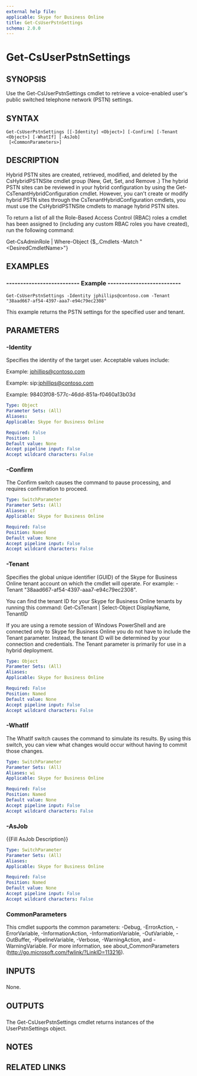 ```yaml
---
external help file: 
applicable: Skype for Business Online
title: Get-CsUserPstnSettings
schema: 2.0.0
---
```


# Get-CsUserPstnSettings

## SYNOPSIS
Use the Get-CsUserPstnSettings cmdlet to retrieve a voice-enabled user's public switched telephone network (PSTN) settings.

## SYNTAX

```
Get-CsUserPstnSettings [[-Identity] <Object>] [-Confirm] [-Tenant <Object>] [-WhatIf] [-AsJob]
 [<CommonParameters>]
```

## DESCRIPTION
Hybrid PSTN sites are created, retrieved, modified, and deleted by the CsHybridPSTNSite cmdlet group (New, Get, Set, and Remove .) The hybrid PSTN sites can be reviewed in your hybrid configuration by using the Get-CsTenantHybridConfiguration cmdlet.
However, you can't create or modify hybrid PSTN sites through the CsTenantHybridConfiguration cmdlets, you must use the CsHybridPSTNSite cmdlets to manage hybrid PSTN sites.

To return a list of all the Role-Based Access Control (RBAC) roles a cmdlet has been assigned to (including any custom RBAC roles you have created), run the following command:

Get-CsAdminRole | Where-Object {$_.Cmdlets -Match "\<DesiredCmdletName\>"}

## EXAMPLES

### -------------------------- Example -------------------------- 
```
Get-CsUserPstnSettings -Identity jphillips@contoso.com -Tenant "38aad667-af54-4397-aaa7-e94c79ec2308"
```

This example returns the PSTN settings for the specified user and tenant.


## PARAMETERS

### -Identity
Specifies the identity of the target user.
Acceptable values include:

Example: jphillips@contoso.com

Example: sip:jphillips@contoso.com

Example: 98403f08-577c-46dd-851a-f0460a13b03d

```yaml
Type: Object
Parameter Sets: (All)
Aliases: 
Applicable: Skype for Business Online

Required: False
Position: 1
Default value: None
Accept pipeline input: False
Accept wildcard characters: False
```

### -Confirm
The Confirm switch causes the command to pause processing, and requires confirmation to proceed.

```yaml
Type: SwitchParameter
Parameter Sets: (All)
Aliases: cf
Applicable: Skype for Business Online

Required: False
Position: Named
Default value: None
Accept pipeline input: False
Accept wildcard characters: False
```

### -Tenant
Specifies the global unique identifier (GUID) of the Skype for Business Online tenant account on which the cmdlet will operate.
For example: -Tenant "38aad667-af54-4397-aaa7-e94c79ec2308".

You can find the tenant ID for your Skype for Business Online tenants by running this command: Get-CsTenant | Select-Object DisplayName, TenantID

If you are using a remote session of Windows PowerShell and are connected only to Skype for Business Online you do not have to include the Tenant parameter.
Instead, the tenant ID will be determined by your connection and credentials.
The Tenant parameter is primarily for use in a hybrid deployment.

```yaml
Type: Object
Parameter Sets: (All)
Aliases: 
Applicable: Skype for Business Online

Required: False
Position: Named
Default value: None
Accept pipeline input: False
Accept wildcard characters: False
```

### -WhatIf
The WhatIf switch causes the command to simulate its results.
By using this switch, you can view what changes would occur without having to commit those changes.

```yaml
Type: SwitchParameter
Parameter Sets: (All)
Aliases: wi
Applicable: Skype for Business Online

Required: False
Position: Named
Default value: None
Accept pipeline input: False
Accept wildcard characters: False
```

### -AsJob
{{Fill AsJob Description}}

```yaml
Type: SwitchParameter
Parameter Sets: (All)
Aliases: 
Applicable: Skype for Business Online

Required: False
Position: Named
Default value: None
Accept pipeline input: False
Accept wildcard characters: False
```

### CommonParameters
This cmdlet supports the common parameters: -Debug, -ErrorAction, -ErrorVariable, -InformationAction, -InformationVariable, -OutVariable, -OutBuffer, -PipelineVariable, -Verbose, -WarningAction, and -WarningVariable. For more information, see about_CommonParameters (http://go.microsoft.com/fwlink/?LinkID=113216).

## INPUTS

###  
None.

## OUTPUTS

###  
The Get-CsUserPstnSettings cmdlet returns instances of the UserPstnSettings object.

## NOTES

## RELATED LINKS


